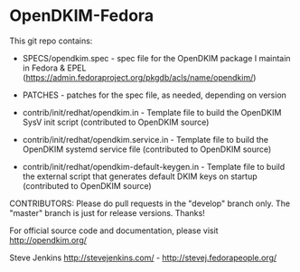 OpenDKIM-Fedora
===============

This git repo contains:

- SPECS/opendkim.spec - spec file for the OpenDKIM package I maintain in Fedora & EPEL (https://admin.fedoraproject.org/pkgdb/acls/name/opendkim/)

- PATCHES - patches for the spec file, as needed, depending on version

- contrib/init/redhat/opendkim.in - Template file to build the OpenDKIM SysV init script (contributed to OpenDKIM source)

- contrib/init/redhat/opendkim.service.in - Template file to build the OpenDKIM systemd service file (contributed to OpenDKIM source)

- contrib/init/redhat/opendkim-default-keygen.in - Template file to build the external script that generates default DKIM keys on startup (contributed to OpenDKIM source)

CONTRIBUTORS: Please do pull requests in the "develop" branch only. The "master" branch is just for release versions. Thanks!

For official source code and documentation, please visit http://opendkim.org/

Steve Jenkins
http://stevejenkins.com/ - http://stevej.fedorapeople.org/


